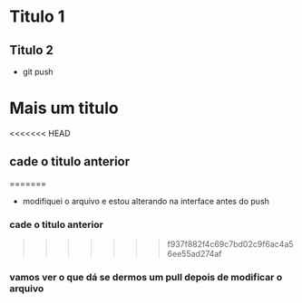 # Titulo 1

## Titulo 2

- git push

# Mais um titulo
<<<<<<< HEAD

## cade o titulo anterior
=======
* modifiquei o arquivo e estou alterando na interface antes do push
### cade o titulo anterior
>>>>>>> f937f882f4c69c7bd02c9f6ac4a56ee55ad274af

### vamos ver o que dá se dermos um pull depois de modificar o arquivo
